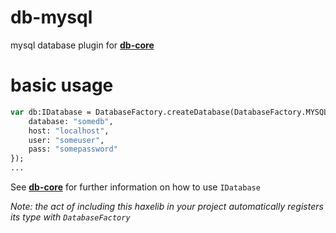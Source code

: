 # db-mysql
mysql database plugin for [__db-core__](https://github.com/core-haxe/db-core)

# basic usage

```haxe
var db:IDatabase = DatabaseFactory.createDatabase(DatabaseFactory.MYSQL, {
    database: "somedb",
    host: "localhost",
    user: "someuser",
    pass: "somepassword"
});
...
```

See [__db-core__](https://github.com/core-haxe/db-core) for further information on how to use `IDatabase`

_Note: the act of including this haxelib in your project automatically registers its type with `DatabaseFactory`_